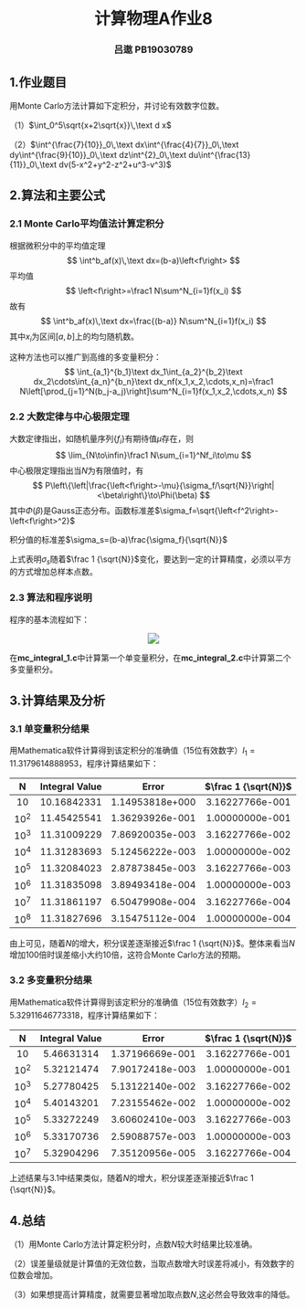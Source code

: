 <h1 align = 'center'>计算物理A作业8</h1>

<h3 align = 'center'>吕遨 PB19030789</h3>

## 1.作业题目

用Monte Carlo方法计算如下定积分，并讨论有效数字位数。

（1）$\int_0^5\sqrt{x+2\sqrt{x}}\,\text d x$

（2）$\int^{\frac{7}{10}}_0\,\text dx\int^{\frac{4}{7}}_0\,\text dy\int^{\frac{9}{10}}_0\,\text dz\int^{2}_0\,\text du\int^{\frac{13}{11}}_0\,\text dv(5-x^2+y^2-z^2+u^3-v^3)$



## 2.算法和主要公式

### 2.1 Monte Carlo平均值法计算定积分

根据微积分中的平均值定理
$$
\int^b_af(x)\,\text dx=(b-a)\left<f\right>
$$
平均值
$$
\left<f\right>=\frac1 N\sum^N_{i=1}f(x_i)
$$
故有
$$
\int^b_af(x)\,\text dx=\frac{(b-a)} N\sum^N_{i=1}f(x_i)
$$
其中$x_i$为区间$[a,b]$上的均匀随机数。

这种方法也可以推广到高维的多变量积分：
$$
\int_{a_1}^{b_1}\text dx_1\int_{a_2}^{b_2}\text dx_2\cdots\int_{a_n}^{b_n}\text dx_nf(x_1,x_2,\cdots,x_n)=\frac1 N\left[\prod_{j=1}^N(b_j-a_j)\right]\sum^N_{i=1}f(x_1,x_2,\cdots,x_n)
$$

### 2.2 大数定律与中心极限定理

大数定律指出，如随机量序列$\{f_i\}$有期待值$\mu$存在，则
$$
\lim_{N\to\infin}\frac1 N\sum_{i=1}^Nf_i\to\mu
$$
中心极限定理指出当$N$为有限值时，有
$$
P\left\{\left|\frac{\left<f\right>-\mu}{\sigma_f/\sqrt{N}}\right|<\beta\right\}\to\Phi(\beta)
$$
其中$\Phi(\beta)$是Gauss正态分布。函数标准差$\sigma_f=\sqrt{\left<f^2\right>-\left<f\right>^2}$

积分值的标准差$\sigma_s=(b-a)\frac{\sigma_f}{\sqrt{N}}$

上式表明$\sigma_s$随着$\frac 1 {\sqrt{N}}$变化，要达到一定的计算精度，必须以平方的方式增加总样本点数。

### 2.3 算法和程序说明

程序的基本流程如下：

<div align='center'>
    <img src="process.png" style="zoom:120%;">
</div>

在**mc_integral_1.c**中计算第一个单变量积分，在**mc_integral_2.c**中计算第二个多变量积分。



## 3.计算结果及分析

### 3.1 单变量积分结果

用Mathematica软件计算得到该定积分的准确值（15位有效数字）$I_1=11.3179614888953$，程序计算结果如下：

|   N    | Integral Value |      Error      | $\frac 1 {\sqrt{N}}$ |
| :----: | :------------: | :-------------: | :------------------: |
|  $10$  |  10.16842331   | 1.14953818e+000 |   3.16227766e-001    |
| $10^2$ |  11.45425541   | 1.36293926e-001 |   1.00000000e-001    |
| $10^3$ |  11.31009229   | 7.86920035e-003 |   3.16227766e-002    |
| $10^4$ |  11.31283693   | 5.12456222e-003 |   1.00000000e-002    |
| $10^5$ |  11.32084023   | 2.87873845e-003 |   3.16227766e-003    |
| $10^6$ |  11.31835098   | 3.89493418e-004 |   1.00000000e-003    |
| $10^7$ |  11.31861197   | 6.50479908e-004 |   3.16227766e-004    |
| $10^8$ |  11.31827696   | 3.15475112e-004 |   1.00000000e-004    |

由上可见，随着$N$的增大，积分误差逐渐接近$\frac 1 {\sqrt{N}}$。整体来看当$N$增加100倍时误差缩小大约10倍，这符合Monte Carlo方法的预期。

### 3.2 多变量积分结果

用Mathematica软件计算得到该定积分的准确值（15位有效数字）$I_2=5.32911646773318$，程序计算结果如下：

|   N    | Integral Value |      Error      | $\frac 1 {\sqrt{N}}$ |
| :----: | :------------: | :-------------: | :------------------: |
|  $10$  |   5.46631314   | 1.37196669e-001 |   3.16227766e-001    |
| $10^2$ |   5.32121474   | 7.90172418e-003 |   1.00000000e-001    |
| $10^3$ |   5.27780425   | 5.13122140e-002 |   3.16227766e-002    |
| $10^4$ |   5.40143201   | 7.23155462e-002 |   1.00000000e-002    |
| $10^5$ |   5.33272249   | 3.60602410e-003 |   3.16227766e-003    |
| $10^6$ |   5.33170736   | 2.59088757e-003 |   1.00000000e-003    |
| $10^7$ |   5.32904296   | 7.35120956e-005 |   3.16227766e-004    |

上述结果与3.1中结果类似，随着$N$的增大，积分误差逐渐接近$\frac 1 {\sqrt{N}}$。



## 4.总结

（1）用Monte Carlo方法计算定积分时，点数$N$较大时结果比较准确。

（2）误差量级就是计算值的无效位数，当取点数增大时误差将减小，有效数字的位数会增加。

（3）如果想提高计算精度，就需要显著增加取点数$N$,这必然会导致效率的降低。